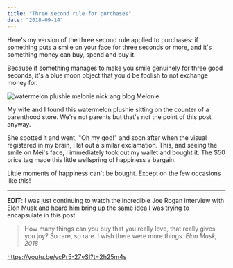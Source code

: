 ```yaml
---
title: "Three second rule for purchases"
date: "2018-09-14"
---
```


Here's my version of the three second rule applied to purchases: if something puts a smile on your face for three seconds or more, and it's something money can buy, spend and buy it.

Because if something manages to make you smile genuinely for three good seconds, it's a blue moon object that you'd be foolish to not exchange money for.

![watermelon plushie melonie nick ang blog](images/watermelon-plushie-melonie-nick-ang-blog.jpg) Melonie

My wife and I found this watermelon plushie sitting on the counter of a parenthood store. We're not parents but that's not the point of this post anyway.

She spotted it and went, "Oh my god!" and soon after when the visual registered in my brain, I let out a similar exclamation. This, and seeing the smile on Mei's face, I immediately took out my wallet and bought it. The $50 price tag made this little wellspring of happiness a bargain.

Little moments of happiness can't be bought. Except on the few occasions like this!

* * *

**EDIT**: I was just continuing to watch the incredible Joe Rogan interview with Elon Musk and heard him bring up the same idea I was trying to encapsulate in this post.

> How many things can you buy that you really love, that really gives you joy? So rare, so rare. I wish there were more things.
> <cite>Elon Musk, 2018</cite>

https://youtu.be/ycPr5-27vSI?t=2h25m4s
